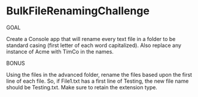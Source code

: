 # BulkFileRenamingChallenge

GOAL

Create a Console app that will rename every text file
in a folder to be standard casing (first letter of each
word capitalized). Also replace any instance of Acme
with TimCo in the names.

BONUS

Using the files in the advanced folder, rename the
files based upon the first line of each file. So, if File1.txt
has a first line of Testing, the new file name should be
Testing.txt. Make sure to retain the extension type.
